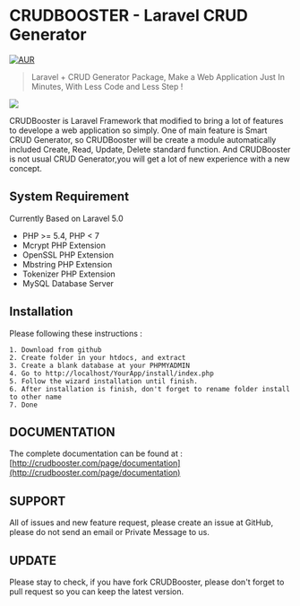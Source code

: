 # CRUDBOOSTER - Laravel CRUD Generator
[![AUR](https://img.shields.io/aur/license/yaourt.svg?maxAge=2592000?style=flat-square)]()

> Laravel + CRUD Generator Package, Make a Web Application Just In Minutes, With Less Code and Less Step !

[<img src="http://crudbooster.com/CrudBooster_Banner.png"/>](http://crudbooster.com)

CRUDBooster is Laravel Framework that modified to bring a lot of features to develope a web application so simply. One of main feature is Smart CRUD Generator, so CRUDBooster will be create a module automatically included Create, Read, Update, Delete standard function. And CRUDBooster is not usual CRUD Generator,you will get a lot of new experience with a new concept.

## System Requirement
Currently Based on Laravel 5.0
- PHP >= 5.4, PHP < 7
- Mcrypt PHP Extension
- OpenSSL PHP Extension
- Mbstring PHP Extension
- Tokenizer PHP Extension
- MySQL Database Server

## Installation
Please following these instructions : 
```
1. Download from github
2. Create folder in your htdocs, and extract
3. Create a blank database at your PHPMYADMIN
4. Go to http://localhost/YourApp/install/index.php
5. Follow the wizard installation until finish.
6. After installation is finish, don't forget to rename folder install to other name 
7. Done
```

## DOCUMENTATION
The complete documentation can be found at : [http://crudbooster.com/page/documentation](http://crudbooster.com/page/documentation)

## SUPPORT 
All of issues and new feature request, please create an issue at GitHub, please do not send an email or Private Message to us.

## UPDATE
Please stay to check, if you have fork CRUDBooster, please don't forget to pull request so you can keep the latest version.
